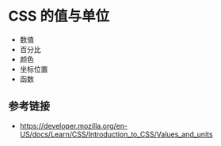 # CSS 的值与单位

* 数值
* 百分比
* 颜色
* 坐标位置
* 函数

## 参考链接
* https://developer.mozilla.org/en-US/docs/Learn/CSS/Introduction_to_CSS/Values_and_units
